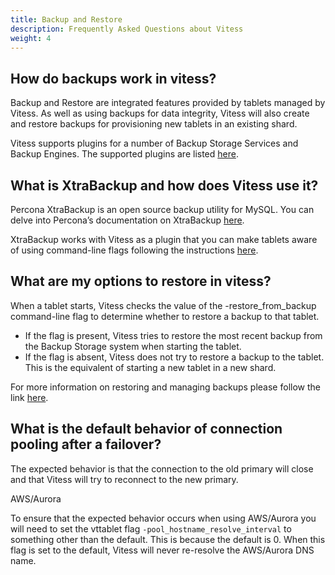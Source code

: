 ```yaml
---
title: Backup and Restore
description: Frequently Asked Questions about Vitess
weight: 4
---
```


## How do backups work in vitess?

Backup and Restore are integrated features provided by tablets managed by Vitess. As well as using backups for data integrity, Vitess will also create and restore backups for provisioning new tablets in an existing shard.

Vitess supports plugins for a number of Backup Storage Services and Backup Engines. The supported plugins are listed [here](https://vitess.io/docs/user-guides/backup-and-restore/#backup-storage-services).

## What is XtraBackup and how does Vitess use it?

Percona XtraBackup is an open source backup utility for MySQL. You can delve into Percona’s documentation on XtraBackup [here](https://www.percona.com/doc/percona-xtrabackup/2.4/intro.html).

XtraBackup works with Vitess as a plugin that you can make tablets aware of using command-line flags following the instructions [here](https://vitess.io/docs/user-guides/backup-and-restore/#creating-a-backup).

## What are my options to restore in vitess?

When a tablet starts, Vitess checks the value of the -restore_from_backup command-line flag to determine whether to restore a backup to that tablet.

- If the flag is present, Vitess tries to restore the most recent backup from the Backup Storage system when starting the tablet.
- If the flag is absent, Vitess does not try to restore a backup to the tablet. This is the equivalent of starting a new tablet in a new shard.

For more information on restoring and managing backups please follow the link [here](https://vitess.io/docs/user-guides/backup-and-restore/#restoring-a-backup).

## What is the default behavior of connection pooling after a failover?

The expected behavior is that the connection to the old primary will close and that Vitess will try to reconnect to the new primary. 

AWS/Aurora

To ensure that the expected behavior occurs when using AWS/Aurora you will need to set the vttablet flag `-pool_hostname_resolve_interval` to something other than the default. This is because the default is 0. When this flag is set to the default, Vitess will never re-resolve the AWS/Aurora DNS name.